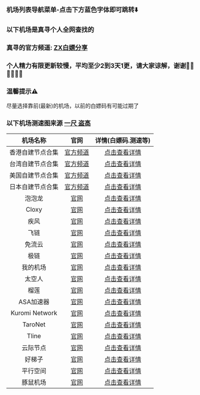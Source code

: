 ### 机场列表导航菜单-点击下方蓝色字体即可跳转⬇️
### 以下机场是真寻个人全网查找的
### 真寻的官方频道: [ZX白嫖分享](https://t.me/ZXAirportSharing)
### 个人精力有限更新较慢，平均至少2到3天1更，请大家谅解，谢谢🙏🏻🙏🏻🙏🏻
### 温馨提示⚠️
尽量选择靠前(最新)的机场，以前的白嫖码有可能过期了
### 以下机场测速图来源 [一尺 盗高](https://t.me/fewiki)
| 机场名称 | 官网 | 详情(白嫖码.测速等) |
|:---:|:---:|:---:|
| 香港自建节点合集 | [官方频道](https://t.me/ZXAirportSharing) | [点击查看详情](https://github.com/zhenxunjiangovo/ZXAirportSharing/blob/main/%E9%A6%99%E6%B8%AF%E8%87%AA%E5%BB%BA%E8%8A%82%E7%82%B9%E5%90%88%E9%9B%86.md) |
| 台湾自建节点合集 | [官方频道](https://t.me/ZXAirportSharing) | [点击查看详情](https://github.com/zhenxunjiangovo/ZXAirportSharing/blob/main/%E5%8F%B0%E6%B9%BE%E8%87%AA%E5%BB%BA%E8%8A%82%E7%82%B9%E5%90%88%E9%9B%86.md) |
| 美国自建节点合集 | [官方频道](https://t.me/ZXAirportSharing) | [点击查看详情](https://github.com/zhenxunjiangovo/ZXAirportSharing/blob/main/%E7%BE%8E%E5%9B%BD%E8%87%AA%E5%BB%BA%E8%8A%82%E7%82%B9%E5%90%88%E9%9B%86.md) |
| 日本自建节点合集 | [官方频道](https://t.me/ZXAirportSharing) | [点击查看详情](https://github.com/zhenxunjiangovo/ZXAirportSharing/blob/main/%E6%97%A5%E6%9C%AC%E8%87%AA%E5%BB%BA%E8%8A%82%E7%82%B9%E5%90%88%E9%9B%86.md) |
| 泡泡龙 | [官网](https://my.xn--zwwa6600b.xyz/#/register?code=W2KGV4gY) | [点击查看详情](https://github.com/zhenxunjiangovo/ZXAirportSharing/blob/main/%E6%B3%A1%E6%B3%A1%E9%BE%99.md) |
| Cloxy | [官网](https://cloxy.io/#/quick?code=X6CffYnj) | [点击查看详情](https://github.com/zhenxunjiangovo/ZXAirportSharing/blob/main/Cloxy.md) |
| 疾风 | [官网](https://jf.luxnu.cn/#/register?code=pWr3hpxh) | [点击查看详情](https://github.com/zhenxunjiangovo/ZXAirportSharing/blob/main/%E7%96%BE%E9%A3%8E.md) |
| 飞链 | [官网](https://www.flylink.cyou) | [点击查看详情](https://github.com/zhenxunjiangovo/ZXAirportSharing/blob/main/%E9%A3%9E%E9%93%BE.md) |
| 免流云 | [官网](https://ml4.hfhfb.homes/#/register?code=59XwgXXp) | [点击查看详情](https://github.com/zhenxunjiangovo/ZXAirportSharing/blob/main/%E5%85%8D%E6%B5%81%E4%BA%91.md) |
| 极链 | [官网](http://cloud.jilian.store) | [点击查看详情](https://github.com/zhenxunjiangovo/ZXAirportSharing/blob/main/%E6%9E%81%E9%93%BE.md) |
| 我的机场 | [官网](https://xn--mes15wi6dk7s.com/#/register?code=84Wpwhx8) | [点击查看详情](https://github.com/zhenxunjiangovo/ZXAirportSharing/blob/main/%E6%88%91%E7%9A%84%E6%9C%BA%E5%9C%BA.md) |
| 太空人 | [官网](https://tkrjc.xyz/#/register?code=dTWJxcIP) | [点击查看详情](https://github.com/zhenxunjiangovo/ZX-AirportSharing/blob/main/%E5%A4%AA%E7%A9%BA%E4%BA%BA.md) |
| 榴莲 | [官网](https://apps.apple.com/us/app/shadowrocket/id932747118) | [点击查看详情](https://github.com/libnyanpasu/clash-nyanpasu) |
| ASA加速器 | [官网](https://bbaa.fhq.in/#/register?code=XYf9rJLS) | [点击查看详情](https://github.com/zhenxunjiangovo/ZX-AirportSharing/blob/main/ASA%E5%8A%A0%E9%80%9F%E5%99%A8.md) |
| Kuromi Network | [官网](https://kurominetwork.ggff.net/#/register?code=P9vwQPFT) | [点击查看详情](https://github.com/zhenxunjiangovo/ZX-AirportSharing/blob/main/Kuromi%20Network.md) |
| TaroNet | [官网](https://portal.taronet.uk/#/register?code=tRZ8M1vQ) | [点击查看详情](https://github.com/zhenxunjiangovo/ZX-AirportSharing/blob/main/TaroNet.md) |
| Tline | [官网](https://www.tline.website/auth/login) | [点击查看详情](https://github.com/zhenxunjiangovo/ZX-AirportSharing/blob/main/Tline.md) |
| 云际节点 | [官网](https://yunjijd.xyz/#/register?code=t9pu2tCc) | [点击查看详情](https://github.com/zhenxunjiangovo/ZX-AirportSharing/blob/main/%E4%BA%91%E9%99%85%E8%8A%82%E7%82%B9.md) |
| 好梯子 | [官网](https://xin.students.xin/#/register?code=NSJBQWHM) | [点击查看详情](https://github.com/zhenxunjiangovo/ZX-AirportSharing/blob/main/%E5%A5%BD%E6%A2%AF%E5%AD%90.md) |
| 平行空间 | [官网](https://pxkj.999g.xyz/#/register?code=Y2lZankh) | [点击查看详情](https://github.com/zhenxunjiangovo/ZX-AirportSharing/blob/main/%E5%B9%B3%E8%A1%8C%E7%A9%BA%E9%97%B4.md) |
| 豚鼠机场 | [官网](https://tsjc.xyz/#/register?code=9gszfuOa) | [点击查看详情](https://github.com/zhenxunjiangovo/ZX-AirportSharing/blob/main/%E8%B1%9A%E9%BC%A0%E6%9C%BA%E5%9C%BA.md) |
